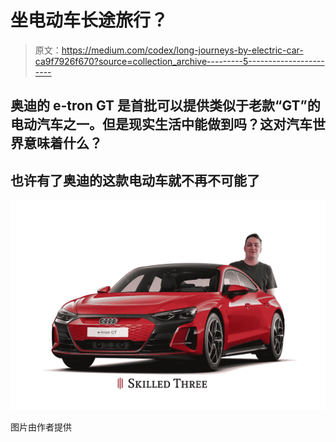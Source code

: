 # 坐电动车长途旅行？

> 原文：<https://medium.com/codex/long-journeys-by-electric-car-ca9f7926f670?source=collection_archive---------5----------------------->

## 奥迪的 e-tron GT 是首批可以提供类似于老款“GT”的电动汽车之一。但是现实生活中能做到吗？这对汽车世界意味着什么？

## 也许有了奥迪的这款电动车就不再不可能了

![](img/2006a08d1e57f16f0eba7bdbf1207dd2.png)

图片由作者提供